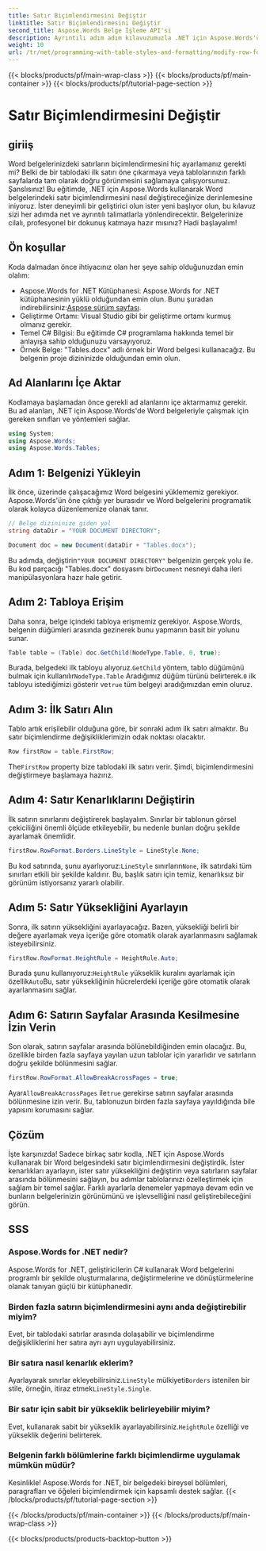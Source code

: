 ```yaml
---
title: Satır Biçimlendirmesini Değiştir
linktitle: Satır Biçimlendirmesini Değiştir
second_title: Aspose.Words Belge İşleme API'si
description: Ayrıntılı adım adım kılavuzumuzla .NET için Aspose.Words'ü kullanarak Word belgelerindeki satır biçimlendirmesini nasıl değiştireceğinizi öğrenin. Her seviyedeki geliştirici için mükemmeldir.
weight: 10
url: /tr/net/programming-with-table-styles-and-formatting/modify-row-formatting/
---
```


{{< blocks/products/pf/main-wrap-class >}}
{{< blocks/products/pf/main-container >}}
{{< blocks/products/pf/tutorial-page-section >}}

# Satır Biçimlendirmesini Değiştir

## giriiş

Word belgelerinizdeki satırların biçimlendirmesini hiç ayarlamanız gerekti mi? Belki de bir tablodaki ilk satırı öne çıkarmaya veya tablolarınızın farklı sayfalarda tam olarak doğru görünmesini sağlamaya çalışıyorsunuz. Şanslısınız! Bu eğitimde, .NET için Aspose.Words kullanarak Word belgelerindeki satır biçimlendirmesini nasıl değiştireceğinize derinlemesine iniyoruz. İster deneyimli bir geliştirici olun ister yeni başlıyor olun, bu kılavuz sizi her adımda net ve ayrıntılı talimatlarla yönlendirecektir. Belgelerinize cilalı, profesyonel bir dokunuş katmaya hazır mısınız? Hadi başlayalım!

## Ön koşullar

Koda dalmadan önce ihtiyacınız olan her şeye sahip olduğunuzdan emin olalım:

- Aspose.Words for .NET Kütüphanesi: Aspose.Words for .NET kütüphanesinin yüklü olduğundan emin olun. Bunu şuradan indirebilirsiniz:[Aspose sürüm sayfası](https://releases.aspose.com/words/net/).
- Geliştirme Ortamı: Visual Studio gibi bir geliştirme ortamı kurmuş olmanız gerekir.
- Temel C# Bilgisi: Bu eğitimde C# programlama hakkında temel bir anlayışa sahip olduğunuzu varsayıyoruz.
- Örnek Belge: "Tables.docx" adlı örnek bir Word belgesi kullanacağız. Bu belgenin proje dizininizde olduğundan emin olun.

## Ad Alanlarını İçe Aktar

Kodlamaya başlamadan önce gerekli ad alanlarını içe aktarmamız gerekir. Bu ad alanları, .NET için Aspose.Words'de Word belgeleriyle çalışmak için gereken sınıfları ve yöntemleri sağlar.

```csharp
using System;
using Aspose.Words;
using Aspose.Words.Tables;
```

## Adım 1: Belgenizi Yükleyin

İlk önce, üzerinde çalışacağımız Word belgesini yüklememiz gerekiyor. Aspose.Words'ün öne çıktığı yer burasıdır ve Word belgelerini programatik olarak kolayca düzenlemenize olanak tanır.

```csharp
// Belge dizininize giden yol
string dataDir = "YOUR DOCUMENT DIRECTORY";

Document doc = new Document(dataDir + "Tables.docx");
```

 Bu adımda, değiştirin`"YOUR DOCUMENT DIRECTORY"` belgenizin gerçek yolu ile. Bu kod parçacığı "Tables.docx" dosyasını bir`Document` nesneyi daha ileri manipülasyonlara hazır hale getirir.

## Adım 2: Tabloya Erişim

Daha sonra, belge içindeki tabloya erişmemiz gerekiyor. Aspose.Words, belgenin düğümleri arasında gezinerek bunu yapmanın basit bir yolunu sunar.

```csharp
Table table = (Table) doc.GetChild(NodeType.Table, 0, true);
```

Burada, belgedeki ilk tabloyu alıyoruz.`GetChild` yöntem, tablo düğümünü bulmak için kullanılır`NodeType.Table` Aradığımız düğüm türünü belirterek.`0` ilk tabloyu istediğimizi gösterir ve`true` tüm belgeyi aradığımızdan emin oluruz.

## Adım 3: İlk Satırı Alın

Tablo artık erişilebilir olduğuna göre, bir sonraki adım ilk satırı almaktır. Bu satır biçimlendirme değişikliklerimizin odak noktası olacaktır.

```csharp
Row firstRow = table.FirstRow;
```

 The`FirstRow` property bize tablodaki ilk satırı verir. Şimdi, biçimlendirmesini değiştirmeye başlamaya hazırız.

## Adım 4: Satır Kenarlıklarını Değiştirin

İlk satırın sınırlarını değiştirerek başlayalım. Sınırlar bir tablonun görsel çekiciliğini önemli ölçüde etkileyebilir, bu nedenle bunları doğru şekilde ayarlamak önemlidir.

```csharp
firstRow.RowFormat.Borders.LineStyle = LineStyle.None;
```

 Bu kod satırında, şunu ayarlıyoruz:`LineStyle` sınırların`None`, ilk satırdaki tüm sınırları etkili bir şekilde kaldırır. Bu, başlık satırı için temiz, kenarlıksız bir görünüm istiyorsanız yararlı olabilir.

## Adım 5: Satır Yüksekliğini Ayarlayın

Sonra, ilk satırın yüksekliğini ayarlayacağız. Bazen, yüksekliği belirli bir değere ayarlamak veya içeriğe göre otomatik olarak ayarlanmasını sağlamak isteyebilirsiniz.

```csharp
firstRow.RowFormat.HeightRule = HeightRule.Auto;
```

 Burada şunu kullanıyoruz:`HeightRule` yükseklik kuralını ayarlamak için özellik`Auto`Bu, satır yüksekliğinin hücrelerdeki içeriğe göre otomatik olarak ayarlanmasını sağlar.

## Adım 6: Satırın Sayfalar Arasında Kesilmesine İzin Verin

Son olarak, satırın sayfalar arasında bölünebildiğinden emin olacağız. Bu, özellikle birden fazla sayfaya yayılan uzun tablolar için yararlıdır ve satırların doğru şekilde bölünmesini sağlar.

```csharp
firstRow.RowFormat.AllowBreakAcrossPages = true;
```

 Ayar`AllowBreakAcrossPages` ile`true` gerekirse satırın sayfalar arasında bölünmesine izin verir. Bu, tablonuzun birden fazla sayfaya yayıldığında bile yapısını korumasını sağlar.

## Çözüm

İşte karşınızda! Sadece birkaç satır kodla, .NET için Aspose.Words kullanarak bir Word belgesindeki satır biçimlendirmesini değiştirdik. İster kenarlıkları ayarlayın, ister satır yüksekliğini değiştirin veya satırların sayfalar arasında bölünmesini sağlayın, bu adımlar tablolarınızı özelleştirmek için sağlam bir temel sağlar. Farklı ayarlarla denemeler yapmaya devam edin ve bunların belgelerinizin görünümünü ve işlevselliğini nasıl geliştirebileceğini görün.

## SSS

### Aspose.Words for .NET nedir?
Aspose.Words for .NET, geliştiricilerin C# kullanarak Word belgelerini programlı bir şekilde oluşturmalarına, değiştirmelerine ve dönüştürmelerine olanak tanıyan güçlü bir kütüphanedir.

### Birden fazla satırın biçimlendirmesini aynı anda değiştirebilir miyim?
Evet, bir tablodaki satırlar arasında dolaşabilir ve biçimlendirme değişikliklerini her satıra ayrı ayrı uygulayabilirsiniz.

### Bir satıra nasıl kenarlık eklerim?
 Ayarlayarak sınırlar ekleyebilirsiniz.`LineStyle` mülkiyeti`Borders` istenilen bir stile, örneğin, itiraz etmek`LineStyle.Single`.

### Bir satır için sabit bir yükseklik belirleyebilir miyim?
 Evet, kullanarak sabit bir yükseklik ayarlayabilirsiniz.`HeightRule` özelliği ve yükseklik değerini belirterek.

### Belgenin farklı bölümlerine farklı biçimlendirme uygulamak mümkün müdür?
Kesinlikle! Aspose.Words for .NET, bir belgedeki bireysel bölümleri, paragrafları ve öğeleri biçimlendirmek için kapsamlı destek sağlar.
{{< /blocks/products/pf/tutorial-page-section >}}

{{< /blocks/products/pf/main-container >}}
{{< /blocks/products/pf/main-wrap-class >}}

{{< blocks/products/products-backtop-button >}}
